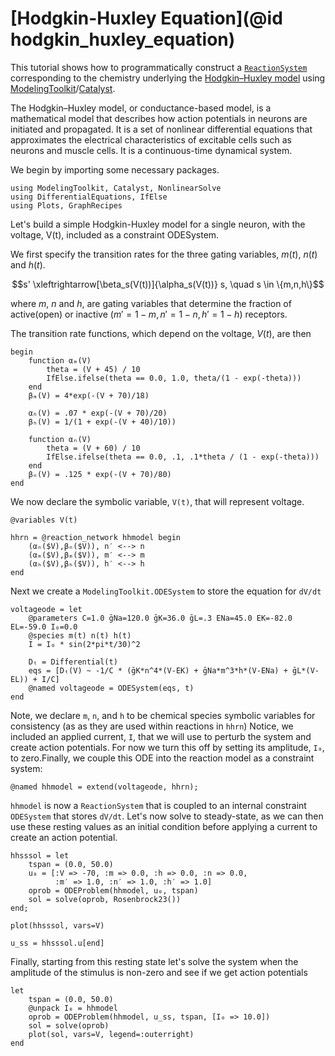 # [Hodgkin-Huxley Equation](@id hodgkin_huxley_equation)

This tutorial shows how to programmatically construct a [`ReactionSystem`](@ref) corresponding to the chemistry underlying the [Hodgkin–Huxley model](https://en.wikipedia.org/wiki/Hodgkin%E2%80%93Huxley_model) using [ModelingToolkit](http://docs.sciml.ai/ModelingToolkit/stable/)/[Catalyst](http://docs.sciml.ai/Catalyst/stable/).

The Hodgkin–Huxley model, or conductance-based model, is a mathematical model that describes how action potentials in neurons are initiated and propagated. It is a set of nonlinear differential equations that approximates the electrical characteristics of excitable cells such as neurons and muscle cells. It is a continuous-time dynamical system.

We begin by importing some necessary packages.
```@example hh1
using ModelingToolkit, Catalyst, NonlinearSolve
using DifferentialEquations, IfElse
using Plots, GraphRecipes
```

Let's build a simple Hodgkin-Huxley model for a single neuron, with the voltage, V(t), included as a constraint ODESystem.

We first specify the transition rates for the three gating variables, $m(t)$, $n(t)$ and $h(t)$.

$$s' \xleftrightarrow[\beta_s(V(t))]{\alpha_s(V(t))} s, \quad s \in \{m,n,h\}$$

where $m$, $n$ and $h$, are gating variables that determine the fraction of active(open) or inactive ($m' = 1 - m, n' = 1 -n, h' = 1 - h$) receptors.

The transition rate functions, which depend on the voltage, $V(t)$, are then

```@example hh1
begin 
	function αₘ(V) 
		theta = (V + 45) / 10
		IfElse.ifelse(theta == 0.0, 1.0, theta/(1 - exp(-theta)))
	end
	βₘ(V) = 4*exp(-(V + 70)/18)
	
	αₕ(V) = .07 * exp(-(V + 70)/20)
	βₕ(V) = 1/(1 + exp(-(V + 40)/10))
	
	function αₙ(V)
		theta = (V + 60) / 10
		IfElse.ifelse(theta == 0.0, .1, .1*theta / (1 - exp(-theta)))
	end
	βₙ(V) = .125 * exp(-(V + 70)/80)
end
```

 We now declare the symbolic variable, `V(t)`, that will represent voltage.

```@example hh1
@variables V(t) 
```

```@example hh1
hhrn = @reaction_network hhmodel begin
	(αₙ($V),βₙ($V)), n′ <--> n
	(αₘ($V),βₘ($V)), m′ <--> m
	(αₕ($V),βₕ($V)), h′ <--> h
end
```

Next we create a `ModelingToolkit.ODESystem` to store the equation for `dV/dt`

```@example hh1
voltageode = let
	@parameters C=1.0 ḡNa=120.0 ḡK=36.0 ḡL=.3 ENa=45.0 EK=-82.0 EL=-59.0 I₀=0.0
	@species m(t) n(t) h(t)
	I = I₀ * sin(2*pi*t/30)^2 

	Dₜ = Differential(t)
	eqs = [Dₜ(V) ~ -1/C * (ḡK*n^4*(V-EK) + ḡNa*m^3*h*(V-ENa) + ḡL*(V-EL)) + I/C]
	@named voltageode = ODESystem(eqs, t)
end
```
Note, we declare `m`, `n`, and `h` to be chemical species symbolic variables for consistency (as as they are used within reactions in `hhrn`)
Notice, we included an applied current, `I`, that we will use to perturb the system and create action potentials. For now we turn this off by setting its amplitude, `I₀`, to zero.Finally, we couple this ODE into the reaction model as a constraint system:

```@example hh1
@named hhmodel = extend(voltageode, hhrn);
```
`hhmodel` is now a `ReactionSystem` that is coupled to an internal constraint `ODESystem` that stores `dV/dt`. Let's now solve to steady-state, as we can then use these resting values as an initial condition before applying a current to create an action potential.</br>

```@example hh1
hhsssol = let
	tspan = (0.0, 50.0)
	u₀ = [:V => -70, :m => 0.0, :h => 0.0, :n => 0.0, 
		  :m′ => 1.0, :n′ => 1.0, :h′ => 1.0]
	oprob = ODEProblem(hhmodel, u₀, tspan)
	sol = solve(oprob, Rosenbrock23())	
end;
```

```@example hh1
plot(hhsssol, vars=V)
```

```@example hh1
u_ss = hhsssol.u[end]
```

Finally, starting from this resting state let's solve the system when the amplitude of the stimulus is non-zero and see if we get action potentials

```@example hh1
let
	tspan = (0.0, 50.0)
	@unpack I₀ = hhmodel
	oprob = ODEProblem(hhmodel, u_ss, tspan, [I₀ => 10.0])
	sol = solve(oprob)
	plot(sol, vars=V, legend=:outerright)
end
```

